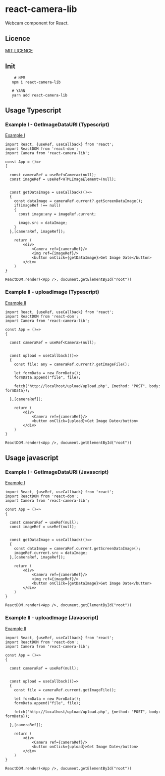 # react-camera-lib

Webcam component for React.

## Licence

[MIT LICENCE](https://github.com/cortezvini97/react-camera-lib/blob/master/LICENCE)

## Init

```shell
    # NPM
   npm i react-camera-lib

   # YARN
   yarn add react-camera-lib
```

## Usage Typescript

### Example I - GetImageDataURI (Typescript)

[Example I](https://github.com/cortezvini97/react-camera-lib/blob/master/example/src/examples/typescript/Example1.tsx)

```TSX
import React, {useRef, useCallback} from 'react';
import ReactDOM from 'react-dom';
import Camera from 'react-camera-lib';

const App = ()=>
{

  const cameraRef = useRef<Camera>(null);
  const imageRef = useRef<HTMLImageElement>(null);


  const getDataImage = useCallback(()=>
  {
    const dataImage = cameraRef.current?.getScreenDataImage();
    if(imageRef !== null)
    {
      const image:any = imageRef.current;

      image.src = dataImage;
    }
  },[cameraRef, imageRef]);

    return (
        <div>
            <Camera ref={cameraRef}/>
            <img ref={imageRef}/>
            <button onClick={getDataImage}>Get Image Date</button>
        </div>
    )
}

ReactDOM.render(<App />, document.getElementById("root"))

```

### Example II - uploadImage (Typescript)

[Example II](https://github.com/cortezvini97/react-camera-lib/blob/master/example/src/examples/typescript/Example2.tsx)

```TSX
import React, {useRef, useCallback} from 'react';
import ReactDOM from 'react-dom';
import Camera from 'react-camera-lib';

const App = ()=>
{

  const cameraRef = useRef<Camera>(null);


  const upload = useCallback(()=>
  {
    const file: any = cameraRef.current?.getImageFile();

    let formData = new FormData();
    formData.append("file", file);

    fetch('http://localhost/upload/upload.php', {method: "POST", body: formData});
   
  },[cameraRef]);

    return (
        <div>
            <Camera ref={cameraRef}/>
            <button onClick={upload}>Get Image Date</button>
        </div>
    )
}

ReactDOM.render(<App />, document.getElementById("root"))
```

## Usage javascript

### Example I - GetImageDataURI (Javascript)

[Example I](https://github.com/cortezvini97/react-camera-lib/blob/master/example/src/examples/javascript/Example1.jsx)

```JSX
import React, {useRef, useCallback} from 'react';
import ReactDOM from 'react-dom';
import Camera from 'react-camera-lib';

const App = ()=>
{

  const cameraRef = useRef(null);
  const imageRef = useRef(null);


  const getDataImage = useCallback(()=>
  {
    const dataImage = cameraRef.current.getScreenDataImage();
    imageRef.current.src = dataImage;
  },[cameraRef, imageRef]);

    return (
        <div>
            <Camera ref={cameraRef}/>
            <img ref={imageRef}/>
            <button onClick={getDataImage}>Get Image Date</button>
        </div>
    )
}

ReactDOM.render(<App />, document.getElementById("root"))
```

### Example II - uploadImage (Javascript)

[Example II](https://github.com/cortezvini97/react-camera-lib/blob/master/example/src/examples/javascript/Example2.jsx)

```JSX
import React, {useRef, useCallback} from 'react';
import ReactDOM from 'react-dom';
import Camera from 'react-camera-lib';

const App = ()=>
{

  const cameraRef = useRef(null);


  const upload = useCallback(()=>
  {
    const file = cameraRef.current.getImageFile();

    let formData = new FormData();
    formData.append("file", file);

    fetch('http://localhost/upload/upload.php', {method: "POST", body: formData});
   
  },[cameraRef]);

    return (
        <div>
            <Camera ref={cameraRef}/>
            <button onClick={upload}>Get Image Date</button>
        </div>
    )
}

ReactDOM.render(<App />, document.getElementById("root"))
```
